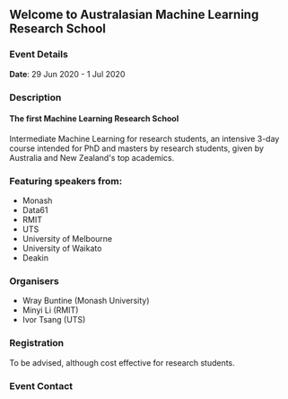 ## Welcome to Australasian Machine Learning Research School

### Event Details
**Date**: 29 Jun 2020 - 1 Jul 2020

### Description

#### The first Machine Learning Research School

Intermediate Machine Learning for research students, an intensive 3-day course intended for PhD and masters by research students, given by Australia and New Zealand's top academics.

### Featuring speakers from:
- Monash
- Data61
- RMIT
- UTS
- University of Melbourne
- University of Waikato
- Deakin

### Organisers
- Wray Buntine (Monash University)
- Minyi Li (RMIT)
- Ivor Tsang (UTS)

### Registration

To be advised, although cost effective for research students.

### Event Contact
